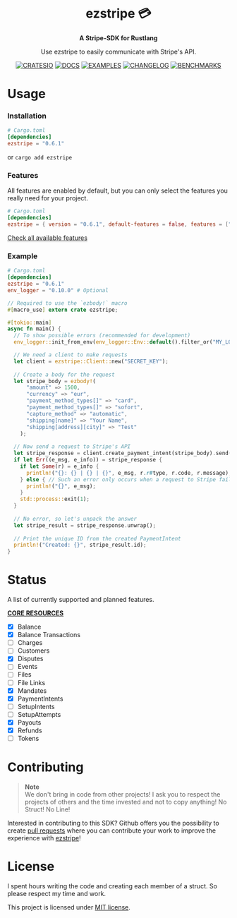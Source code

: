 <h1 align="center">ezstripe 💳</h1>
<div align="center">
 <strong>
   A Stripe-SDK for Rustlang
 </strong>
 <p>Use ezstripe to easily communicate with Stripe's API.</p>
</div>

<div align="center">

  [![CRATESIO]][CRATESIO_URL] [![DOCS]][DOCS_URL] [![EXAMPLES]][EXAMPLES_URL] [![CHANGELOG]][CHANGELOG_URL] [![BENCHMARKS]][BENCHMARKS_URL]
  
</div>

# Usage
### Installation
```toml
# Cargo.toml
[dependencies]
ezstripe = "0.6.1"
```
or
`cargo add ezstripe`

### Features
All features are enabled by default, but you can only select the features you really need for your project.

```toml
# Cargo.toml
[dependencies]
ezstripe = { version = "0.6.1", default-features = false, features = ["payment_intent", "refund"] }
```

[Check all available features](https://github.com/EntenKoeniq/ezstripe/blob/main/Cargo.toml#L13..L29)

### Example
```toml
# Cargo.toml
[dependencies]
ezstripe = "0.6.1"
env_logger = "0.10.0" # Optional
```

```Rust
// Required to use the `ezbody!` macro
#[macro_use] extern crate ezstripe;

#[tokio::main]
async fn main() {
  // To show possible errors (recommended for development)
  env_logger::init_from_env(env_logger::Env::default().filter_or("MY_LOG_LEVEL", "debug"));

  // We need a client to make requests
  let client = ezstripe::Client::new("SECRET_KEY");
  
  // Create a body for the request
  let stripe_body = ezbody!(
      "amount" => 1500,
      "currency" => "eur",
      "payment_method_types[]" => "card",
      "payment_method_types[]" => "sofort",
      "capture_method" => "automatic",
      "shipping[name]" => "Your Name",
      "shipping[address][city]" => "Test"
    );
  
  // Now send a request to Stripe's API
  let stripe_response = client.create_payment_intent(stripe_body).send().await;
  if let Err((e_msg, e_info)) = stripe_response {
    if let Some(r) = e_info {
      println!("{}: {} | {} | {}", e_msg, r.r#type, r.code, r.message);
    } else { // Such an error only occurs when a request to Stripe failed
      println!("{}", e_msg);
    }
    std::process::exit(1);
  }
  
  // No error, so let's unpack the answer
  let stripe_result = stripe_response.unwrap();
  
  // Print the unique ID from the created PaymentIntent
  println!("Created: {}", stripe_result.id);
}
```

# Status
A list of currently supported and planned features.

<b>[CORE RESOURCES](https://stripe.com/docs/api)</b>
- [X] Balance
- [X] Balance Transactions
- [ ] Charges
- [ ] Customers
- [X] Disputes
- [ ] Events
- [ ] Files
- [ ] File Links
- [X] Mandates
- [X] PaymentIntents
- [ ] SetupIntents
- [ ] SetupAttempts
- [X] Payouts
- [X] Refunds
- [ ] Tokens

# Contributing
> **Note** <br>
> We don't bring in code from other projects! I ask you to respect the projects of others and the time invested and not to copy anything! No Struct! No Line!

Interested in contributing to this SDK? Github offers you the possibility to create [pull requests](https://github.com/EntenKoeniq/ezstripe/pulls) where you can contribute your work to improve the experience with [ezstripe](https://github.com/EntenKoeniq/ezstripe)!

# License
I spent hours writing the code and creating each member of a struct. So please respect my time and work.

This project is licensed under [MIT license](https://github.com/EntenKoeniq/ezstripe/blob/main/LICENSE).

[CRATESIO]: https://img.shields.io/badge/crates.io-ezstripe-B7410E?style=flat-square&logo=rust
[CRATESIO_URL]: https://crates.io/crates/ezstripe
[DOCS]: https://img.shields.io/badge/docs-latest-343434?style=flat-square&logo=read-the-docs&logoColor=fff
[DOCS_URL]: https://docs.rs/ezstripe/latest/ezstripe/
[EXAMPLES]: https://img.shields.io/badge/examples-latest-343434?style=flat-square&logo=bookstack&logoColor=fff
[EXAMPLES_URL]: https://github.com/EntenKoeniq/ezstripe/tree/main/examples
[CHANGELOG]: https://img.shields.io/badge/changelog-latest-343434?style=flat-square&logo=react-hook-form&logoColor=fff
[CHANGELOG_URL]: https://github.com/EntenKoeniq/ezstripe/blob/main/CHANGELOG.md
[BENCHMARKS]: https://img.shields.io/badge/benchmarks-0.6.0-ffd73c?style=flat-square&logo=speedtest
[BENCHMARKS_URL]: https://github.com/EntenKoeniq/ezstripe/blob/main/BENCHMARKS.md